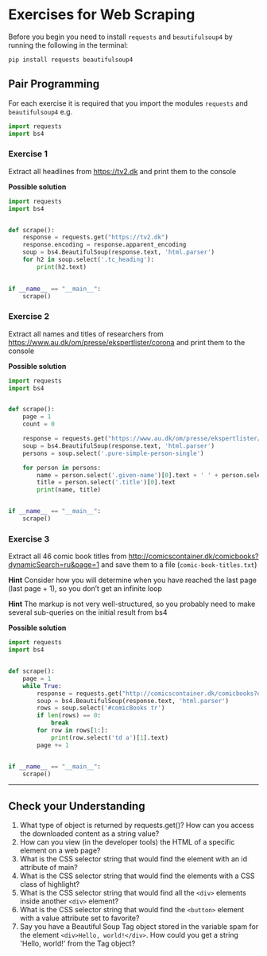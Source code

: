 # Exercises for Web Scraping

Before you begin you need to install `requests` and `beautifulsoup4` by running the following in the terminal:

```
pip install requests beautifulsoup4
```

## Pair Programming
For each exercise it is required that you import the modules `requests` and `beautifulsoup4` e.g.
```python
import requests
import bs4
```

### Exercise 1
Extract all headlines from https://tv2.dk and print them to the console

**Possible solution** 
```python
import requests
import bs4


def scrape():
    response = requests.get("https://tv2.dk")
    response.encoding = response.apparent_encoding
    soup = bs4.BeautifulSoup(response.text, 'html.parser')
    for h2 in soup.select('.tc_heading'):
        print(h2.text)
        

if __name__ == "__main__":
    scrape()
```

### Exercise 2
Extract all names and titles of researchers from https://www.au.dk/om/presse/ekspertlister/corona and 
print them to the console

**Possible solution** 
```python
import requests
import bs4


def scrape():
    page = 1
    count = 0

    response = requests.get("https://www.au.dk/om/presse/ekspertlister/corona")
    soup = bs4.BeautifulSoup(response.text, 'html.parser')
    persons = soup.select('.pure-simple-person-single')

    for person in persons:
        name = person.select('.given-name')[0].text + ' ' + person.select('.family-name')[0].text
        title = person.select('.title')[0].text
        print(name, title)


if __name__ == "__main__":
    scrape()
```

### Exercise 3
Extract all 46 comic book titles from http://comicscontainer.dk/comicbooks?dynamicSearch=ru&page=1 
and save them to a file (`comic-book-titles.txt`)

**Hint** Consider how you will determine when you have reached the last page (last page + 1), so you don’t get an infinite loop

**Hint** The markup is not very well-structured, so you probably need to make several sub-queries on the initial result from bs4


**Possible solution** 
```python
import requests
import bs4


def scrape():
    page = 1
    while True:
        response = requests.get("http://comicscontainer.dk/comicbooks?dynamicSearch=ru&page=" + str(page))
        soup = bs4.BeautifulSoup(response.text, 'html.parser')
        rows = soup.select('#comicBooks tr')
        if len(rows) == 0:
            break
        for row in rows[1:]:
            print(row.select('td a')[1].text)
        page += 1


if __name__ == "__main__":
    scrape()
```

---

## Check your Understanding
1. What type of object is returned by requests.get()? How can you access
   the downloaded content as a string value?
2. How can you view (in the developer tools) the HTML of a specific element
   on a web page?
3. What is the CSS selector string that would find the element with an id
   attribute of main?
4. What is the CSS selector string that would find the elements with a CSS
   class of highlight?
5. What is the CSS selector string that would find all the `<div>` elements
   inside another `<div>` element?
6. What is the CSS selector string that would find the `<button>` element
   with a value attribute set to favorite?
7. Say you have a Beautiful Soup Tag object stored in the variable spam for
   the element `<div>Hello, world!</div>`. How could you get a string 'Hello,
   world!' from the Tag object?
